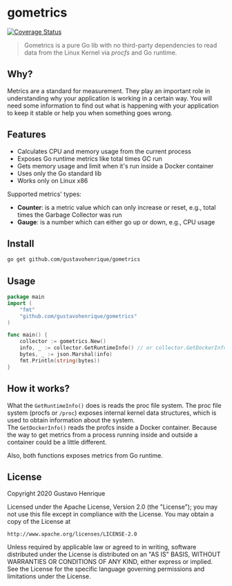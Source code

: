 gometrics
===

[![Coverage Status](https://coveralls.io/repos/github/gustavohenrique/gometrics/badge.svg?branch=main)](https://coveralls.io/github/gustavohenrique/gometrics?branch=main)

> Gometrics is a pure Go lib with no third-party dependencies to read data from the Linux Kernel via *procfs* and Go runtime.

## Why?

Metrics are a standard for measurement. They play an important role in understanding why your application is working in a certain way. You will need some information to find out what is happening with your application to keep it stable or help you when something goes wrong.

## Features

- Calculates CPU and memory usage from the current process
- Exposes Go runtime metrics like total times GC run
- Gets memory usage and limit when it's run inside a Docker container
- Uses only the Go standard lib
- Works only on Linux x86

Supported metrics' types:

- **Counter**: is a metric value which can only increase or reset, e.g., total times the Garbage Collector was run
- **Gauge**: is a number which can either go up or down, e.g., CPU usage

## Install

```sh
go get github.com/gustavohenrique/gometrics
```

## Usage

```go
package main
import (
    "fmt"
    "github.com/gustavohenrique/gometrics"
)

func main() {
    collector := gometrics.New()
    info, _ := collector.GetRuntimeInfo() // or collector.GetDockerInfo()
    bytes, _ := json.Marshal(info)
    fmt.Println(string(bytes))
}
```

## How it works?

What the `GetRuntimeInfo()` does is reads the proc file system. The proc file system (procfs or `/proc`) exposes internal kernel data structures, which is used to obtain information about the system.  
The `GetDockerInfo()` reads the profcs inside a Docker container. Because the way to get metrics from a process running inside and outside a container could be a little different.

Also, both functions exposes metrics from Go runtime.

## License

Copyright 2020 Gustavo Henrique

Licensed under the Apache License, Version 2.0 (the "License");
you may not use this file except in compliance with the License.
You may obtain a copy of the License at

    http://www.apache.org/licenses/LICENSE-2.0

Unless required by applicable law or agreed to in writing, software
distributed under the License is distributed on an "AS IS" BASIS,
WITHOUT WARRANTIES OR CONDITIONS OF ANY KIND, either express or implied.
See the License for the specific language governing permissions and
limitations under the License.
